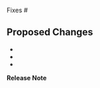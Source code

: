 Fixes #

## Proposed Changes

-
-
-

**Release Note**

<!--
In the following cases, write a brief release note describing the
user-visible impact of this change in the release-note block:

- 🎁 Add new feature
- 🐛 Fix bug
- 🧽 Update or clean up currrent behaviour
- 🗑️ Remove feature or internal logic

Write as if you are speaking to users, not other Knative contributors. If this
change has no user-visible impact, no release-note is required.

```release-note

```
